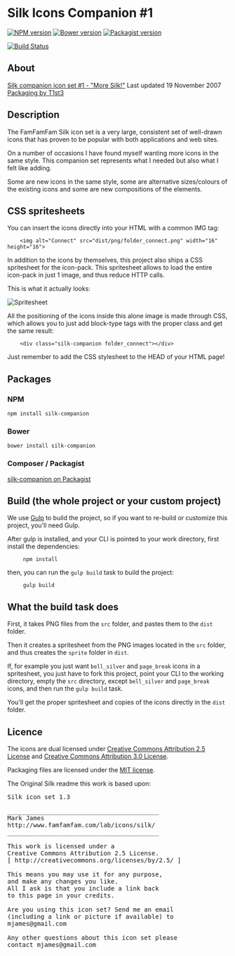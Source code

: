 # Silk Icons Companion #1

[![NPM version](https://img.shields.io/npm/v/silk-companion.svg)](https://www.npmjs.org/package/silk-companion)
[![Bower version](https://img.shields.io/bower/v/silk-companion.svg)](http://bower.io/search/?q=silk-companion)
[![Packagist version](https://img.shields.io/packagist/v/damieng/silk-companion.svg)](https://packagist.org/packages/damieng/silk-companion)

[![Build Status](https://img.shields.io/travis/damieng/silk-companion.svg)](https://travis-ci.org/damieng/silk-companion)

## About
[Silk companion icon set #1 - "More Silk!"](http://damieng.com/creative/icons/silk-companion-1-icons)
Last updated 19 November 2007
[Packaging by T1st3](https://github.com/T1st3)

## Description
The FamFamFam Silk icon set is a very large, consistent set of well-drawn icons that has proven to be popular with both applications and web sites.

On a number of occasions I have found myself wanting more icons in the same style. This companion set represents what I needed but also what I felt like adding.

Some are new icons in the same style, some are alternative sizes/colours of the existing icons and some are new compositions of the elements.

## CSS spritesheets
You can insert the icons directly into your HTML with a common IMG tag:

```
    <img alt="Connect" src="dist/png/folder_connect.png" width="16" height="16">
```

In addition to the icons by themselves, this project also ships a CSS spritesheet for the icon-pack. This spritesheet allows to load the entire icon-pack in just 1 image, and thus reduce HTTP calls.

This is what it actually looks:

![Spritesheet](https://raw.githubusercontent.com/damieng/silk-companion/master/dist/sprite/silk-companion.png)

All the positioning of the icons inside this alone image is made through CSS, which allows you to just add block-type tags with the proper class and get the same result:

```
    <div class="silk-companion folder_connect"></div>
```

Just remember to add the CSS stylesheet to the HEAD of your HTML page!

## Packages

### NPM

```
npm install silk-companion
```

### Bower

```
bower install silk-companion
```

### Composer / Packagist

[silk-companion on Packagist](https://packagist.org/packages/damieng/silk-companion)

## Build (the whole project or your custom project)

We use [Gulp](http://gulpjs.com/) to build the project, so if you want to re-build or customize this project, you'll need Gulp.

After gulp is installed, and your CLI is pointed to your work directory, first install the dependencies:

```
     npm install
```

then, you can run the `gulp build` task to build the project:

```
     gulp build
```

## What the build task does

First, it takes PNG files from the `src` folder, and pastes them to the `dist` folder.

Then it creates a spritesheet from the PNG images located in the `src` folder, and thus creates the `sprite` folder in `dist`.

If, for example you just want `bell_silver` and `page_break` icons in a spritesheet, you just have to fork this project, point your CLI to the working directory, empty the `src` directory, except `bell_silver` and `page_break` icons, and then run the `gulp build` task.

You'll get the proper spritesheet and copies of the icons directly in the `dist` folder.

## Licence

The icons are dual licensed under [Creative Commons Attribution 2.5 License]( http://creativecommons.org/licenses/by/2.5/) and [Creative Commons Attribution 3.0 License](
http://creativecommons.org/licenses/by/3.0/).

Packaging files are licensed under the [MIT license](http://opensource.org/licenses/MIT).

The Original Silk readme this work is based upon:
<pre>
Silk icon set 1.3

_________________________________________
Mark James
http://www.famfamfam.com/lab/icons/silk/
_________________________________________

This work is licensed under a
Creative Commons Attribution 2.5 License.
[ http://creativecommons.org/licenses/by/2.5/ ]

This means you may use it for any purpose,
and make any changes you like.
All I ask is that you include a link back
to this page in your credits.

Are you using this icon set? Send me an email
(including a link or picture if available) to
mjames@gmail.com

Any other questions about this icon set please
contact mjames@gmail.com
</pre>
